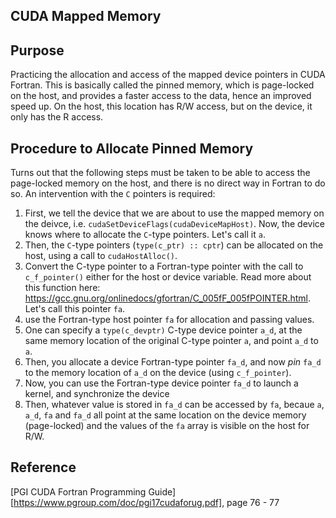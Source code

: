 ## CUDA Mapped Memory

## Purpose
Practicing the allocation and access of the mapped device pointers in CUDA Fortran. This is basically called the pinned memory, which is page-locked on the host, and provides a faster access to the data, hence an improved speed up. On the host, this location has R/W access, but on the device, it only has the R access.

## Procedure to Allocate Pinned Memory
Turns out that the following steps must be taken to be able to access the page-locked memory on the host, and there is no direct way in Fortran to do so. An intervention with the `C` pointers is required:
1. First, we tell the device that we are about to use the mapped memory on the deivce, i.e. `cudaSetDeviceFlags(cudaDeviceMapHost)`. Now, the device knows where to allocate the `C`-type pointers. Let's call it `a`.
2. Then, the `C`-type pointers (`type(c_ptr) :: cptr`) can be allocated on the host, using a call to `cudaHostAlloc()`.
3. Convert the C-type pointer to a Fortran-type pointer with the call to `c_f_pointer()` either for the host or device variable. Read more about this function here: https://gcc.gnu.org/onlinedocs/gfortran/C_005fF_005fPOINTER.html. Let's call this pointer `fa`.
4. use the Fortran-type host pointer `fa` for allocation and passing values. 
5. One can specify a `type(c_devptr)` C-type device pointer `a_d`, at the same memory location of the original C-type pointer `a`, and point `a_d` to `a`.
6. Then, you allocate a device Fortran-type pointer `fa_d`, and now *pin* `fa_d` to the memory location of `a_d` on the device (using `c_f_pointer`).
7. Now, you can use the Fortran-type device pointer `fa_d` to launch a kernel, and synchronize the device
8. Then, whatever value is stored in `fa_d` can be accessed by `fa`, becaue `a`, `a_d`, `fa` and `fa_d` all point at the same location on the device memory (page-locked) and the values of the `fa` array is visible on the host for R/W.

## Reference
[PGI CUDA Fortran Programming Guide][https://www.pgroup.com/doc/pgi17cudaforug.pdf], page 76 - 77
